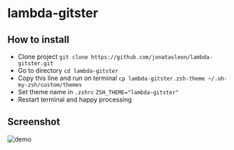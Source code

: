 # lambda-gitster

## How to install
* Clone project `git clone https://github.com/jonatasleon/lambda-gitster.git`
* Go to directory `cd lambda-gitster`
* Copy this line and run on terminal `cp lambda-gitster.zsh-theme ~/.oh-my-zsh/custom/themes`
* Set theme name in `.zshrc` `ZSH_THEME="lambda-gitster"`
* Restart terminal and happy processing

## Screenshot
![demo](demo.gif)
